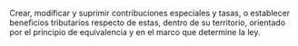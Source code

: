 Crear, modificar y suprimir contribuciones especiales y tasas, o establecer beneficios tributarios respecto de estas, dentro de su territorio, orientado por el principio de equivalencia y en el marco que determine la ley.
